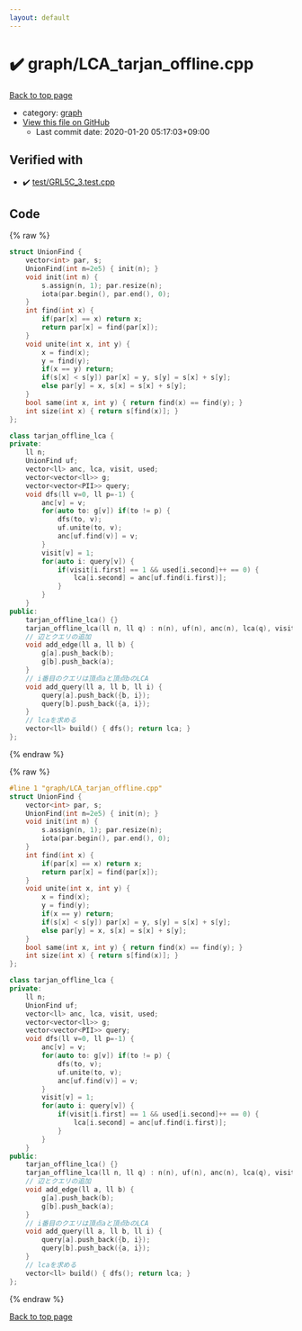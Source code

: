 ```yaml
---
layout: default
---
```


<!-- mathjax config similar to math.stackexchange -->
<script type="text/javascript" async
  src="https://cdnjs.cloudflare.com/ajax/libs/mathjax/2.7.5/MathJax.js?config=TeX-MML-AM_CHTML">
</script>
<script type="text/x-mathjax-config">
  MathJax.Hub.Config({
    TeX: { equationNumbers: { autoNumber: "AMS" }},
    tex2jax: {
      inlineMath: [ ['$','$'] ],
      processEscapes: true
    },
    "HTML-CSS": { matchFontHeight: false },
    displayAlign: "left",
    displayIndent: "2em"
  });
</script>

<script type="text/javascript" src="https://cdnjs.cloudflare.com/ajax/libs/jquery/3.4.1/jquery.min.js"></script>
<script src="https://cdn.jsdelivr.net/npm/jquery-balloon-js@1.1.2/jquery.balloon.min.js" integrity="sha256-ZEYs9VrgAeNuPvs15E39OsyOJaIkXEEt10fzxJ20+2I=" crossorigin="anonymous"></script>
<script type="text/javascript" src="../../assets/js/copy-button.js"></script>
<link rel="stylesheet" href="../../assets/css/copy-button.css" />


# :heavy_check_mark: graph/LCA_tarjan_offline.cpp

<a href="../../index.html">Back to top page</a>

* category: <a href="../../index.html#f8b0b924ebd7046dbfa85a856e4682c8">graph</a>
* <a href="{{ site.github.repository_url }}/blob/master/graph/LCA_tarjan_offline.cpp">View this file on GitHub</a>
    - Last commit date: 2020-01-20 05:17:03+09:00




## Verified with

* :heavy_check_mark: <a href="../../verify/test/GRL5C_3.test.cpp.html">test/GRL5C_3.test.cpp</a>


## Code

<a id="unbundled"></a>
{% raw %}
```cpp
struct UnionFind {
    vector<int> par, s;
    UnionFind(int n=2e5) { init(n); }
    void init(int n) {
        s.assign(n, 1); par.resize(n);
        iota(par.begin(), par.end(), 0);
    }
    int find(int x) {
        if(par[x] == x) return x;
        return par[x] = find(par[x]);
    }
    void unite(int x, int y) {
        x = find(x);
        y = find(y);
        if(x == y) return;
        if(s[x] < s[y]) par[x] = y, s[y] = s[x] + s[y];
        else par[y] = x, s[x] = s[x] + s[y];
    }
    bool same(int x, int y) { return find(x) == find(y); }
    int size(int x) { return s[find(x)]; }
};

class tarjan_offline_lca {
private:
    ll n;
    UnionFind uf;
    vector<ll> anc, lca, visit, used;
    vector<vector<ll>> g;
    vector<vector<PII>> query;
    void dfs(ll v=0, ll p=-1) {
        anc[v] = v;
        for(auto to: g[v]) if(to != p) {
            dfs(to, v);
            uf.unite(to, v);
            anc[uf.find(v)] = v;
        }
        visit[v] = 1;
        for(auto i: query[v]) {
            if(visit[i.first] == 1 && used[i.second]++ == 0) {
                lca[i.second] = anc[uf.find(i.first)];
            }
        }
    }
public:
    tarjan_offline_lca() {}
    tarjan_offline_lca(ll n, ll q) : n(n), uf(n), anc(n), lca(q), visit(n), used(q), g(n), query(n) {}
    // 辺とクエリの追加
    void add_edge(ll a, ll b) {
        g[a].push_back(b);
        g[b].push_back(a);
    }
    // i番目のクエリは頂点aと頂点bのLCA
    void add_query(ll a, ll b, ll i) {
        query[a].push_back({b, i});
        query[b].push_back({a, i});
    }
    // lcaを求める
    vector<ll> build() { dfs(); return lca; }
};
```
{% endraw %}

<a id="bundled"></a>
{% raw %}
```cpp
#line 1 "graph/LCA_tarjan_offline.cpp"
struct UnionFind {
    vector<int> par, s;
    UnionFind(int n=2e5) { init(n); }
    void init(int n) {
        s.assign(n, 1); par.resize(n);
        iota(par.begin(), par.end(), 0);
    }
    int find(int x) {
        if(par[x] == x) return x;
        return par[x] = find(par[x]);
    }
    void unite(int x, int y) {
        x = find(x);
        y = find(y);
        if(x == y) return;
        if(s[x] < s[y]) par[x] = y, s[y] = s[x] + s[y];
        else par[y] = x, s[x] = s[x] + s[y];
    }
    bool same(int x, int y) { return find(x) == find(y); }
    int size(int x) { return s[find(x)]; }
};

class tarjan_offline_lca {
private:
    ll n;
    UnionFind uf;
    vector<ll> anc, lca, visit, used;
    vector<vector<ll>> g;
    vector<vector<PII>> query;
    void dfs(ll v=0, ll p=-1) {
        anc[v] = v;
        for(auto to: g[v]) if(to != p) {
            dfs(to, v);
            uf.unite(to, v);
            anc[uf.find(v)] = v;
        }
        visit[v] = 1;
        for(auto i: query[v]) {
            if(visit[i.first] == 1 && used[i.second]++ == 0) {
                lca[i.second] = anc[uf.find(i.first)];
            }
        }
    }
public:
    tarjan_offline_lca() {}
    tarjan_offline_lca(ll n, ll q) : n(n), uf(n), anc(n), lca(q), visit(n), used(q), g(n), query(n) {}
    // 辺とクエリの追加
    void add_edge(ll a, ll b) {
        g[a].push_back(b);
        g[b].push_back(a);
    }
    // i番目のクエリは頂点aと頂点bのLCA
    void add_query(ll a, ll b, ll i) {
        query[a].push_back({b, i});
        query[b].push_back({a, i});
    }
    // lcaを求める
    vector<ll> build() { dfs(); return lca; }
};
```
{% endraw %}

<a href="../../index.html">Back to top page</a>

